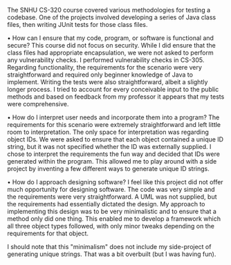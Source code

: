 The SNHU CS-320 course covered various methodologies for testing a codebase. One of the projects involved developing a series of Java class files, then writing JUnit tests for those class files.

•	How can I ensure that my code, program, or software is functional and secure?
This course did not focus on security. While I did ensure that the class files had appropriate encapsulation, we were not asked to perform any vulnerability checks. I performed vulnerability checks in CS-305. Regarding functionality, the requirements for the scenario were very straightforward and required only beginner knowledge of Java to implement. Writing the tests were also straightforward, albeit a slightly longer process. I tried to account for every conceivable input to the public methods and based on feedback from my professor it appears that my tests were comprehensive.

•	How do I interpret user needs and incorporate them into a program?
The requirements for this scenario were extremely straightforward and left little room to interpretation. The only space for interpretation was regarding object IDs. We were asked to ensure that each object contained a unique ID string, but it was not specified whether the ID was externally supplied. I chose to interpret the requirements the fun way and decided that IDs were generated within the program. This allowed me to play around with a side project by inventing a few different ways to generate unique ID strings.

•	How do I approach designing software?
I feel like this project did not offer much opportunity for designing software. The code was very simple and the requirements were very straightforward. A UML was not supplied, but the requirements had essentially dictated the design.
My approach to implementing this design was to be very minimalistic and to ensure that a method only did one thing. This enabled me to develop a framework which all three object types followed, with only minor tweaks depending on the requirements for that object.

I should note that this "minimalism" does not include my side-project of generating unique strings. That was a bit overbuilt (but I was having fun).

